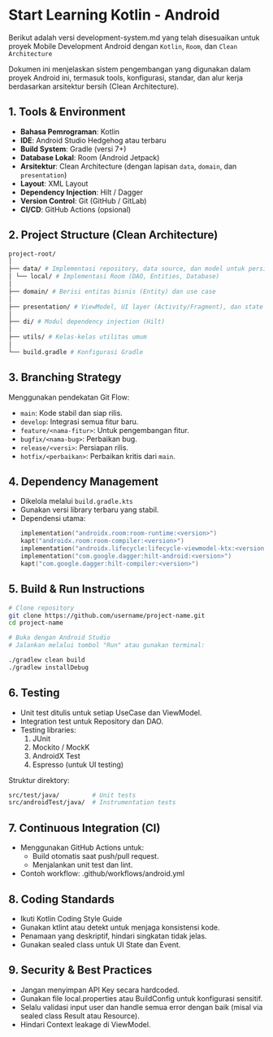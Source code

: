 # Start Learning Kotlin - Android

Berikut adalah versi development-system.md yang telah disesuaikan untuk proyek Mobile Development Android dengan `Kotlin`, `Room`, dan `Clean Architecture`

Dokumen ini menjelaskan sistem pengembangan yang digunakan dalam proyek Android ini, termasuk tools, konfigurasi, standar, dan alur kerja berdasarkan arsitektur bersih (Clean Architecture).

## 1. Tools & Environment

- **Bahasa Pemrograman**: Kotlin
- **IDE**: Android Studio Hedgehog atau terbaru
- **Build System**: Gradle (versi 7+)
- **Database Lokal**: Room (Android Jetpack)
- **Arsitektur**: Clean Architecture (dengan lapisan `data`, `domain`, dan `presentation`)
- **Layout**: XML Layout
- **Dependency Injection**: Hilt / Dagger
- **Version Control**: Git (GitHub / GitLab)
- **CI/CD**: GitHub Actions (opsional)

## 2. Project Structure (Clean Architecture)

```.sh
project-root/
│
├── data/ # Implementasi repository, data source, dan model untuk persistence
│ └── local/ # Implementasi Room (DAO, Entities, Database)
│
├── domain/ # Berisi entitas bisnis (Entity) dan use case
│
├── presentation/ # ViewModel, UI layer (Activity/Fragment), dan state management
│
├── di/ # Modul dependency injection (Hilt)
│
├── utils/ # Kelas-kelas utilitas umum
│
└── build.gradle # Konfigurasi Gradle
```

## 3. Branching Strategy

Menggunakan pendekatan Git Flow:

- `main`: Kode stabil dan siap rilis.
- `develop`: Integrasi semua fitur baru.
- `feature/<nama-fitur>`: Untuk pengembangan fitur.
- `bugfix/<nama-bug>`: Perbaikan bug.
- `release/<versi>`: Persiapan rilis.
- `hotfix/<perbaikan>`: Perbaikan kritis dari `main`.

## 4. Dependency Management

- Dikelola melalui `build.gradle.kts`
- Gunakan versi library terbaru yang stabil.
- Dependensi utama:
  ```kotlin
  implementation("androidx.room:room-runtime:<version>")
  kapt("androidx.room:room-compiler:<version>")
  implementation("androidx.lifecycle:lifecycle-viewmodel-ktx:<version>")
  implementation("com.google.dagger:hilt-android:<version>")
  kapt("com.google.dagger:hilt-compiler:<version>")

## 5. Build & Run Instructions

```.sh
# Clone repository
git clone https://github.com/username/project-name.git
cd project-name

# Buka dengan Android Studio
# Jalankan melalui tombol "Run" atau gunakan terminal:

./gradlew clean build
./gradlew installDebug
```

## 6. Testing

- Unit test ditulis untuk setiap UseCase dan ViewModel.
- Integration test untuk Repository dan DAO.
- Testing libraries:
  1. JUnit
  2. Mockito / MockK
  3. AndroidX Test
  4. Espresso (untuk UI testing)

Struktur direktory:

```.sh
src/test/java/         # Unit tests
src/androidTest/java/  # Instrumentation tests
```

## 7. Continuous Integration (CI)
- Menggunakan GitHub Actions untuk:
  - Build otomatis saat push/pull request.
  - Menjalankan unit test dan lint.
- Contoh workflow: .github/workflows/android.yml

## 8. Coding Standards
- Ikuti Kotlin Coding Style Guide
- Gunakan ktlint atau detekt untuk menjaga konsistensi kode.
- Penamaan yang deskriptif, hindari singkatan tidak jelas.
- Gunakan sealed class untuk UI State dan Event.

## 9. Security & Best Practices
- Jangan menyimpan API Key secara hardcoded.
- Gunakan file local.properties atau BuildConfig untuk konfigurasi sensitif.
- Selalu validasi input user dan handle semua error dengan baik (misal via sealed class Result atau Resource).
- Hindari Context leakage di ViewModel.